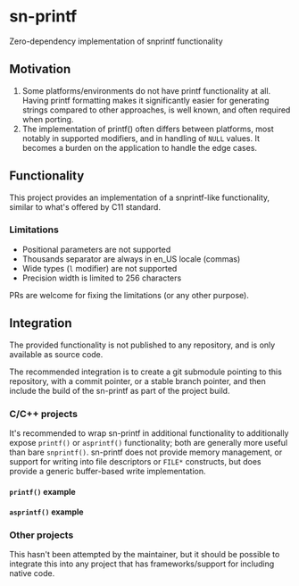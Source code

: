# sn-printf
Zero-dependency implementation of snprintf functionality

## Motivation

1. Some platforms/environments do not have printf functionality at all. Having printf formatting makes it significantly easier for generating strings compared to other approaches, is well known, and often required when porting.
2. The implementation of printf() often differs between platforms, most notably in supported modifiers, and in handling of `NULL` values. It becomes a burden on the application to handle the edge cases.

## Functionality

This project provides an implementation of a snprintf-like
functionality, similar to what's offered by C11 standard.

### Limitations

* Positional parameters are not supported
* Thousands separator are always in en_US locale (commas)
* Wide types (`l` modifier) are not supported
* Precision width is limited to 256 characters

PRs are welcome for fixing the limitations (or any other purpose).

## Integration

The provided functionality is not published to any
repository, and is only available as source code.

The recommended integration is to create a git submodule
pointing to this repository, with a commit pointer, or a stable
branch pointer, and then include the build of the sn-printf
as part of the project build.

### C/C++ projects

It's recommended to wrap sn-printf in additional functionality
to additionally expose `printf()` or `asprintf()` functionality; both
are generally more useful than bare `snprintf()`. sn-printf does
not provide memory management, or support for writing into 
file descriptors or `FILE*` constructs, but does provide a generic
buffer-based write implementation.

#### `printf()` example

#### `asprintf()` example

### Other projects

This hasn't been attempted by the maintainer, but it should be
possible to integrate this into any project that has frameworks/support
for including native code.
